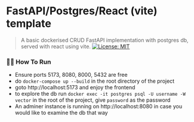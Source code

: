 # FastAPI/Postgres/React (vite) template

> A basic dockerised CRUD FastAPI implementation with postgres db, served with react using vite.
[![License: MIT](https://img.shields.io/badge/License-MIT-yellow.svg)](https://opensource.org/licenses/MIT)

### 🏃‍♂️ How To Run

-   Ensure ports 5173, 8080, 8000, 5432 are free
-   do `docker-compose up --build` in the root directory of the project
-   goto http://localhost:5173 and enjoy the frontend
-   to explore the db run `docker exec -it postgres psql -U username -W vector` in the root of the project, give `password` as the password
-   An adminer instance is running on http://localhost:8080 in case you would like to examine the db that way
